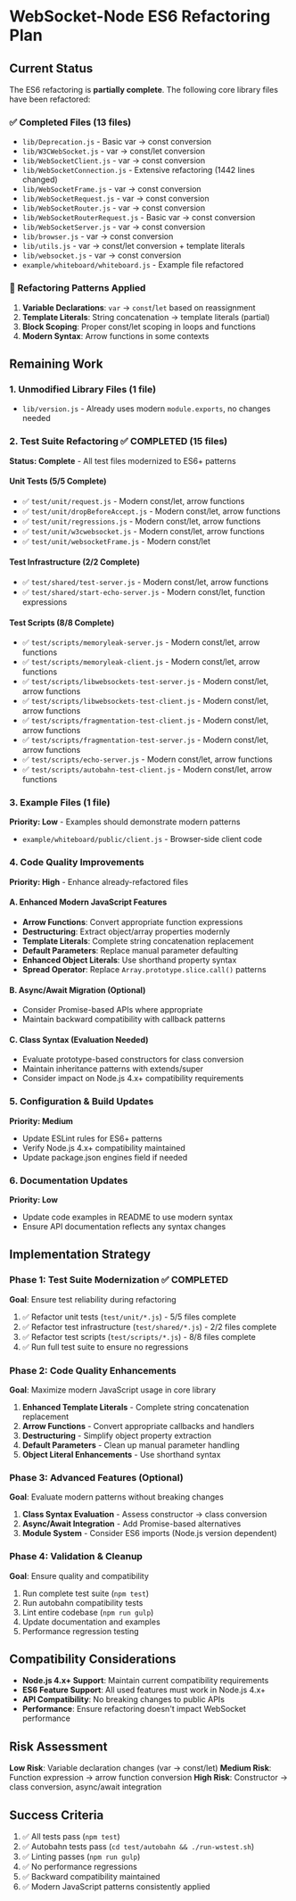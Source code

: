 # WebSocket-Node ES6 Refactoring Plan

## Current Status

The ES6 refactoring is **partially complete**. The following core library files have been refactored:

### ✅ Completed Files (13 files)
- `lib/Deprecation.js` - Basic var → const conversion
- `lib/W3CWebSocket.js` - var → const/let conversion
- `lib/WebSocketClient.js` - var → const conversion
- `lib/WebSocketConnection.js` - Extensive refactoring (1442 lines changed)
- `lib/WebSocketFrame.js` - var → const conversion
- `lib/WebSocketRequest.js` - var → const conversion
- `lib/WebSocketRouter.js` - var → const conversion
- `lib/WebSocketRouterRequest.js` - Basic var → const conversion
- `lib/WebSocketServer.js` - var → const conversion
- `lib/browser.js` - var → const conversion
- `lib/utils.js` - var → const/let conversion + template literals
- `lib/websocket.js` - var → const conversion
- `example/whiteboard/whiteboard.js` - Example file refactored

### 🔄 Refactoring Patterns Applied
1. **Variable Declarations**: `var` → `const`/`let` based on reassignment
2. **Template Literals**: String concatenation → template literals (partial)
3. **Block Scoping**: Proper const/let scoping in loops and functions
4. **Modern Syntax**: Arrow functions in some contexts

## Remaining Work

### 1. **Unmodified Library Files** (1 file)
- `lib/version.js` - Already uses modern `module.exports`, no changes needed

### 2. **Test Suite Refactoring** ✅ **COMPLETED** (15 files)
**Status: Complete** - All test files modernized to ES6+ patterns

#### Unit Tests (5/5 Complete)
- ✅ `test/unit/request.js` - Modern const/let, arrow functions
- ✅ `test/unit/dropBeforeAccept.js` - Modern const/let, arrow functions  
- ✅ `test/unit/regressions.js` - Modern const/let, arrow functions
- ✅ `test/unit/w3cwebsocket.js` - Modern const/let, arrow functions
- ✅ `test/unit/websocketFrame.js` - Modern const/let

#### Test Infrastructure (2/2 Complete)
- ✅ `test/shared/test-server.js` - Modern const/let, arrow functions
- ✅ `test/shared/start-echo-server.js` - Modern const/let, function expressions

#### Test Scripts (8/8 Complete)
- ✅ `test/scripts/memoryleak-server.js` - Modern const/let, arrow functions
- ✅ `test/scripts/memoryleak-client.js` - Modern const/let, arrow functions
- ✅ `test/scripts/libwebsockets-test-server.js` - Modern const/let, arrow functions
- ✅ `test/scripts/libwebsockets-test-client.js` - Modern const/let, arrow functions
- ✅ `test/scripts/fragmentation-test-client.js` - Modern const/let, arrow functions
- ✅ `test/scripts/fragmentation-test-server.js` - Modern const/let, arrow functions
- ✅ `test/scripts/echo-server.js` - Modern const/let, arrow functions
- ✅ `test/scripts/autobahn-test-client.js` - Modern const/let, arrow functions

### 3. **Example Files** (1 file)
**Priority: Low** - Examples should demonstrate modern patterns
- `example/whiteboard/public/client.js` - Browser-side client code

### 4. **Code Quality Improvements**
**Priority: High** - Enhance already-refactored files

#### A. **Enhanced Modern JavaScript Features**
- **Arrow Functions**: Convert appropriate function expressions
- **Destructuring**: Extract object/array properties modernly
- **Template Literals**: Complete string concatenation replacement
- **Default Parameters**: Replace manual parameter defaulting
- **Enhanced Object Literals**: Use shorthand property syntax
- **Spread Operator**: Replace `Array.prototype.slice.call()` patterns

#### B. **Async/Await Migration** (Optional)
- Consider Promise-based APIs where appropriate
- Maintain backward compatibility with callback patterns

#### C. **Class Syntax** (Evaluation Needed)
- Evaluate prototype-based constructors for class conversion
- Maintain inheritance patterns with extends/super
- Consider impact on Node.js 4.x+ compatibility requirements

### 5. **Configuration & Build Updates**
**Priority: Medium**
- Update ESLint rules for ES6+ patterns
- Verify Node.js 4.x+ compatibility maintained
- Update package.json engines field if needed

### 6. **Documentation Updates**
**Priority: Low**
- Update code examples in README to use modern syntax
- Ensure API documentation reflects any syntax changes

## Implementation Strategy

### Phase 1: Test Suite Modernization ✅ **COMPLETED**
**Goal**: Ensure test reliability during refactoring
1. ✅ Refactor unit tests (`test/unit/*.js`) - 5/5 files complete
2. ✅ Refactor test infrastructure (`test/shared/*.js`) - 2/2 files complete  
3. ✅ Refactor test scripts (`test/scripts/*.js`) - 8/8 files complete
4. ✅ Run full test suite to ensure no regressions

### Phase 2: Code Quality Enhancements
**Goal**: Maximize modern JavaScript usage in core library
1. **Enhanced Template Literals** - Complete string concatenation replacement
2. **Arrow Functions** - Convert appropriate callbacks and handlers
3. **Destructuring** - Simplify object property extraction
4. **Default Parameters** - Clean up manual parameter handling
5. **Object Literal Enhancements** - Use shorthand syntax

### Phase 3: Advanced Features (Optional)
**Goal**: Evaluate modern patterns without breaking changes
1. **Class Syntax Evaluation** - Assess constructor → class conversion
2. **Async/Await Integration** - Add Promise-based alternatives
3. **Module System** - Consider ES6 imports (Node.js version dependent)

### Phase 4: Validation & Cleanup
**Goal**: Ensure quality and compatibility
1. Run complete test suite (`npm test`)
2. Run autobahn compatibility tests
3. Lint entire codebase (`npm run gulp`)
4. Update documentation and examples
5. Performance regression testing

## Compatibility Considerations

- **Node.js 4.x+ Support**: Maintain current compatibility requirements
- **ES6 Feature Support**: All used features must work in Node.js 4.x+
- **API Compatibility**: No breaking changes to public APIs
- **Performance**: Ensure refactoring doesn't impact WebSocket performance

## Risk Assessment

**Low Risk**: Variable declaration changes (var → const/let)
**Medium Risk**: Function expression → arrow function conversion
**High Risk**: Constructor → class conversion, async/await integration

## Success Criteria

1. ✅ All tests pass (`npm test`)
2. ✅ Autobahn tests pass (`cd test/autobahn && ./run-wstest.sh`)
3. ✅ Linting passes (`npm run gulp`)
4. ✅ No performance regressions
5. ✅ Backward compatibility maintained
6. ✅ Modern JavaScript patterns consistently applied